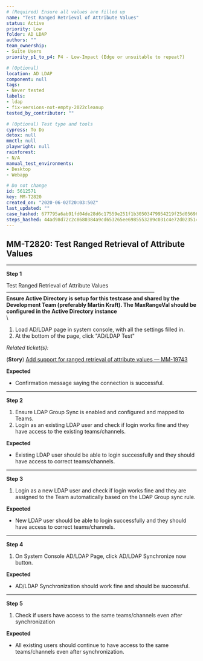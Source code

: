 ```yaml
---
# (Required) Ensure all values are filled up
name: "Test Ranged Retrieval of Attribute Values"
status: Active
priority: Low
folder: AD LDAP
authors: ""
team_ownership: 
- Suite Users
priority_p1_to_p4: P4 - Low-Impact (Edge or unsuitable to repeat?)

# (Optional)
location: AD LDAP
component: null
tags: 
- Never tested
labels: 
- ldap
- fix-versions-not-empty-2022cleanup
tested_by_contributor: ""

# (Optional) Test type and tools
cypress: To Do
detox: null
mmctl: null
playwright: null
rainforest: 
- N/A
manual_test_environments: 
- Desktop
- Webapp

# Do not change
id: 5612571
key: MM-T2820
created_on: "2020-06-02T20:03:50Z"
last_updated: ""
case_hashed: 677795a6ab91fd04de28d6c17559e251f1b30503479954219f25d05696d3039b006db8ca10600770ee6c72df47ecf091
steps_hashed: 44ad98d72c2c8680384a9cd653265ee6985553289c031c4e72d0235143bed0d4c97949d0408f4374c23085722f8ec47a
---
```


<!-- (Auto-generated) Based on frontmatter's "key" and "name" -->

## MM-T2820: Test Ranged Retrieval of Attribute Values

---

**Step 1**

Test Ranged Retrieval of Attribute Values\
————————————————————————————\
**Ensure Active Directory is setup for this testcase and shared by the Development Team (preferably Martin Kraft). The MaxRangeVal should be configured in the Active Directory instance**\
\\

1. Load AD/LDAP page in system console, with all the settings filled in.
2. At the bottom of the page, click "AD/LDAP Test"

_Related ticket(s):_

(**Story**) [Add support for ranged retrieval of attribute values — MM-19743](https://mattermost.atlassian.net/browse/MM-19743)

**Expected**

- Confirmation message saying the connection is successful.

---

**Step 2**

1. Ensure LDAP Group Sync is enabled and configured and mapped to Teams.
2. Login as an existing LDAP user and check if login works fine and they have access to the existing teams/channels.

**Expected**

- Existing LDAP user should be able to login successfully and they should have access to correct teams/channels.

---

**Step 3**

1. Login as a new LDAP user and check if login works fine and they are assigned to the Team automatically based on the LDAP Group sync rule.

**Expected**

- New LDAP user should be able to login successfully and they should have access to correct teams/channels.

---

**Step 4**

1. On System Console AD/LDAP Page, click AD/LDAP Synchronize now button.

**Expected**

- AD/LDAP Synchronization should work fine and should be successful.

---

**Step 5**

1. Check if users have access to the same teams/channels even after synchronization

**Expected**

- All existing users should continue to have access to the same teams/channels even after synchronization.
